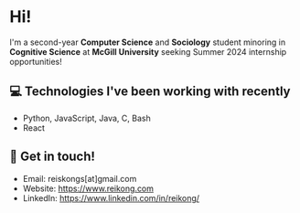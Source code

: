 # Hi!

I'm a second-year **Computer Science** and **Sociology** student minoring in **Cognitive Science** at **McGill University** seeking Summer 2024 internship opportunities!

## 💻  Technologies I've been working with recently
- Python, JavaScript, Java, C, Bash
- React

## 📧  Get in touch!

- Email: reiskongs[at]gmail.com
- Website: https://www.reikong.com
- LinkedIn: https://www.linkedin.com/in/reikong/
